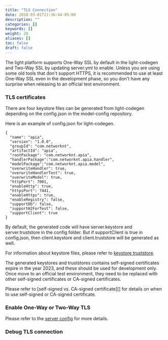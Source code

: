 ```yaml
---
title: "TLS Connection"
date: 2018-03-01T21:36:44-05:00
description: ""
categories: []
keywords: []
weight: 20
aliases: []
toc: false
draft: false
---
```


The light platform supports One-Way SSL by default in the light-codegen and Two-Way SSL by updating server.yml to enable. Unless you are using some old tools that don't support HTTPS, it is recommended to use at least One-Way SSL even in the development phase, so you don't have any surprise when releasing to an official test environment. 

### TLS certificates

There are four keystore files can be generated from light-codegen depending on the config.json in the model-config repository.

Here is an example of config.json for light-codegen. 

```
{
  "name": "apia",
  "version": "1.0.0",
  "groupId": "com.networknt",
  "artifactId": "apia",
  "rootPackage": "com.networknt.apia",
  "handlerPackage":"com.networknt.apia.handler",
  "modelPackage":"com.networknt.apia.model",
  "overwriteHandler": true,
  "overwriteHandlerTest": true,
  "overwriteModel": true,
  "httpPort": 7001,
  "enableHttp": true,
  "httpsPort": 7441,
  "enableHttps": true,
  "enableRegistry": false,
  "supportDb": false,
  "supportH2ForTest": false,
  "supportClient": true
}

```

By default, the generated code will have server.keystore and server.truststore in the config folder. But if supportClient is true in config.json, then client.keystore and client.truststore will be generated as well. 

For information about keystore files, please refer to [keystore truststore][]. 

The generated keystores and truststores contains self-signed certificates expire in the year 2023, and these should be used for development only. Once move to an official test environment, they need to be replaced with other self-signed certificates or CA-signed certificates.  

Please refer to [self-signed vs. CA-signed certificate][] for details on when to use self-signed or CA-signed certificate. 

### Enable One-Way or Two-Way TLS

Please refer to the [server config][] for more details.

### Debug TLS connection



[keystore truststore]: /tutorial/security/keystore-truststore/
[self-signed vs CA-signed certificate]: /faq/self-ca-signed-cert/
[server config]: /concern/server/
